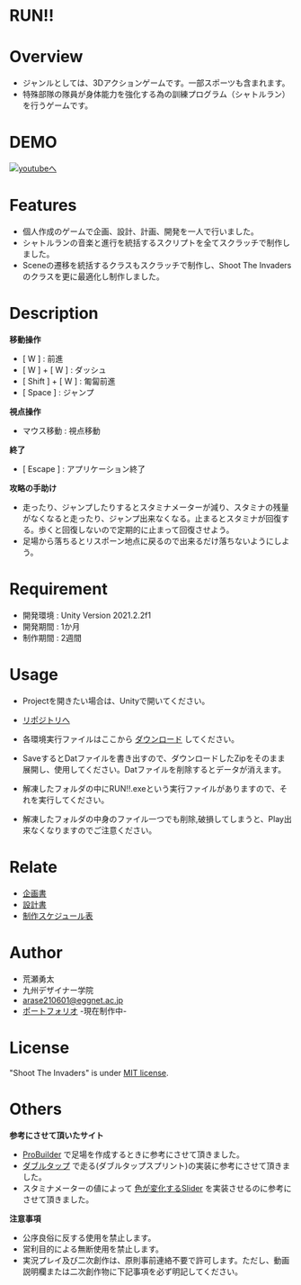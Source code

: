 # RUN!!
# Overview

* ジャンルとしては、3Dアクションゲームです。一部スポーツも含まれます。
* 特殊部隊の隊員が身体能力を強化する為の訓練プログラム（シャトルラン）を行うゲームです。

# DEMO

[![youtubeへ](https://img.youtube.com/vi/fcyu0xEVuZw/0.jpg)](https://www.youtube.com/watch?v=fcyu0xEVuZw)

# Features

* 個人作成のゲームで企画、設計、計画、開発を一人で行いました。
* シャトルランの音楽と進行を統括するスクリプトを全てスクラッチで制作しました。
* Sceneの遷移を統括するクラスもスクラッチで制作し、Shoot The Invadersのクラスを更に最適化し制作しました。

# Description

**移動操作**
* [ W ] : 前進
* [ W ] + [ W ] : ダッシュ
* [ Shift ] + [ W ] : 匍匐前進
* [ Space ] : ジャンプ

**視点操作**
* マウス移動 : 視点移動

**終了**
* [ Escape ] : アプリケーション終了

**攻略の手助け**
* 走ったり、ジャンプしたりするとスタミナメーターが減り、スタミナの残量がなくなると走ったり、ジャンプ出来なくなる。止まるとスタミナが回復する。歩くと回復しないので定期的に止まって回復させよう。
* 足場から落ちるとリスポーン地点に戻るので出来るだけ落ちないようにしよう。

# Requirement

* 開発環境 : Unity Version 2021.2.2f1
* 開発期間 : 1か月
* 制作期間 : 2週間

# Usage

* Projectを開きたい場合は、Unityで開いてください。
* [リポジトリへ](https://github.com/yutaarase/uniry_run)

* 各環境実行ファイルはここから
[ダウンロード](https://github.com/yutaarase/uniry_run/releases)
してください。
* SaveするとDatファイルを書き出すので、ダウンロードしたZipをそのまま展開し、使用してください。Datファイルを削除するとデータが消えます。
* 解凍したフォルダの中にRUN!!.exeという実行ファイルがありますので、それを実行してください。
* 解凍したフォルダの中身のファイル一つでも削除,破損してしまうと、Play出来なくなりますのでご注意ください。

# Relate

* [企画書](https://docs.google.com/presentation/d/1mAEfZTLiEfht1s9lSKHEyve0bFP6Hs0_IKi2AZPFZv4/edit?usp=sharing)
* [設計書](https://docs.google.com/spreadsheets/d/1S8DzeRLs6RY4dEVKMLdrunQHWFCcxQYrmW0wbCGfdGA/edit?usp=sharing)
* [制作スケジュール表](https://docs.google.com/spreadsheets/d/1WMe9JOG-L0Qk2QsYt9bYqLnkpw8B_94aT5UE5E5p8Lg/edit?usp=sharing)

# Author

* 荒瀬勇太
* 九州デザイナー学院
* arase210601@eggnet.ac.jp
* [ポートフォリオ](https://yutaarase.github.io/)
-現在制作中-

# License

"Shoot The Invaders" is under [MIT license](https://en.wikipedia.org/wiki/MIT_License).

# Others
**参考にさせて頂いたサイト**
* [ProBuilder](https://3dcg-school.pro/unity-probuilder-tutorial/)
で足場を作成するときに参考にさせて頂きました。
* [ダブルタップ](https://qiita.com/morio36/items/3de164d6131c902af9bd)
で走る(ダブルタップスプリント)の実装に参考にさせて頂きました。
* スタミナメーターの値によって
[色が変化するSlider](https://capyuse-soft.com/hpbar_color/)
を実装させるのに参考にさせて頂きました。

**注意事項**
* 公序良俗に反する使用を禁止します。
* 営利目的による無断使用を禁止します。
* 実況プレイ及び二次創作は、原則事前連絡不要で許可します。ただし、動画説明欄または二次創作物に下記事項を必ず明記してください。

